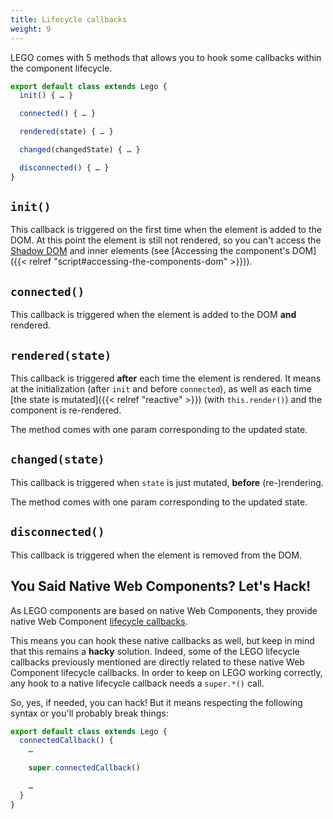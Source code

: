 ```yaml
---
title: Lifecycle callbacks
weight: 9
---
```


LEGO comes with 5 methods that allows you to hook some callbacks within the component lifecycle.

```js
export default class extends Lego {
  init() { … }

  connected() { … }

  rendered(state) { … }

  changed(changedState) { … }

  disconnected() { … }
}
```

## `init()`

This callback is triggered on the first time when the element is added to the DOM. At this point the element is still not rendered, so you can't access the [Shadow DOM]((https://developer.mozilla.org/en-US/docs/Web/Web_Components/Using_shadow_DOM)) and inner elements (see [Accessing the component's DOM]({{< relref "script#accessing-the-components-dom" >}})).

## `connected()`

This callback is triggered when the element is added to the DOM **and** rendered.

## `rendered(state)`

This callback is triggered **after** each time the element is rendered. It means at the initialization (after `init` and before `connected`), as well as each time [the state is mutated]({{< relref "reactive" >}}) (with `this.render()`) and the component is re-rendered.

The method comes with one param corresponding to the updated state.

## `changed(state)`

This callback is triggered when `state` is just mutated, **before** (re-)rendering.

The method comes with one param corresponding to the updated state.

## `disconnected()`

This callback is triggered when the element is removed from the DOM.

## You Said Native Web Components? Let's Hack!

As LEGO components are based on native Web Components, they provide native Web Component [lifecycle callbacks](https://developer.mozilla.org/en-US/docs/Web/API/Web_components/Using_custom_elements#custom_element_lifecycle_callbacks).

This means you can hook these native callbacks as well, but keep in mind that this remains a **hacky** solution. Indeed, some of the LEGO lifecycle callbacks previously mentioned are directly related to these native Web Component lifecycle callbacks. In order to keep on LEGO working correctly, any hook to a native lifecycle callback needs a `super.*()` call.

So, yes, if needed, you can hack! But it means respecting the following syntax or you'll probably break things:

```js
export default class extends Lego {
  connectedCallback() {
    …

    super.connectedCallback()

    …
  }
}
```
